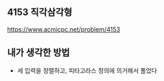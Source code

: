 ## 4153 직각삼각형

<https://www.acmicpc.net/problem/4153>

## 내가 생각한 방법

- 세 입력을 정렬하고, 피타고라스 정의에 의거해서 풀었다
